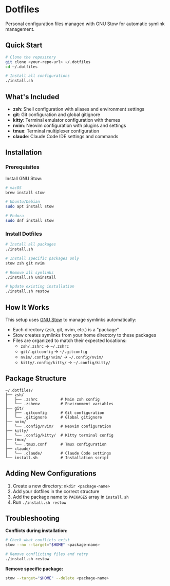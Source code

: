 # Dotfiles

Personal configuration files managed with GNU Stow for automatic symlink management.

## Quick Start

```bash
# Clone the repository
git clone <your-repo-url> ~/.dotfiles
cd ~/.dotfiles

# Install all configurations
./install.sh
```

## What's Included

- **zsh**: Shell configuration with aliases and environment settings
- **git**: Git configuration and global gitignore
- **kitty**: Terminal emulator configuration with themes
- **nvim**: Neovim configuration with plugins and settings
- **tmux**: Terminal multiplexer configuration
- **claude**: Claude Code IDE settings and commands

## Installation

### Prerequisites

Install GNU Stow:
```bash
# macOS
brew install stow

# Ubuntu/Debian
sudo apt install stow

# Fedora
sudo dnf install stow
```

### Install Dotfiles

```bash
# Install all packages
./install.sh

# Install specific packages only
stow zsh git nvim

# Remove all symlinks
./install.sh uninstall

# Update existing installation
./install.sh restow
```

## How It Works

This setup uses [GNU Stow](https://www.gnu.org/software/stow/) to manage symlinks automatically:

- Each directory (zsh, git, nvim, etc.) is a "package"
- Stow creates symlinks from your home directory to these packages
- Files are organized to match their expected locations:
  - `zsh/.zshrc` → `~/.zshrc`
  - `git/.gitconfig` → `~/.gitconfig`
  - `nvim/.config/nvim/` → `~/.config/nvim/`
  - `kitty/.config/kitty/` → `~/.config/kitty/`

## Package Structure

```
~/.dotfiles/
├── zsh/
│   ├── .zshrc          # Main zsh config
│   └── .zshenv         # Environment variables
├── git/
│   ├── .gitconfig      # Git configuration
│   └── .gitignore      # Global gitignore
├── nvim/
│   └── .config/nvim/   # Neovim configuration
├── kitty/
│   └── .config/kitty/  # Kitty terminal config
├── tmux/
│   └── .tmux.conf      # Tmux configuration
├── claude/
│   └── .claude/        # Claude Code settings
└── install.sh          # Installation script
```

## Adding New Configurations

1. Create a new directory: `mkdir <package-name>`
2. Add your dotfiles in the correct structure
3. Add the package name to `PACKAGES` array in `install.sh`
4. Run `./install.sh restow`

## Troubleshooting

**Conflicts during installation:**
```bash
# Check what conflicts exist
stow --no --target="$HOME" <package-name>

# Remove conflicting files and retry
./install.sh restow
```

**Remove specific package:**
```bash
stow --target="$HOME" --delete <package-name>
```

